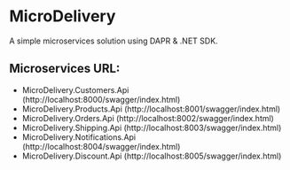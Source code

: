 # MicroDelivery
A simple microservices solution using DAPR & .NET SDK.

## Microservices URL:
- MicroDelivery.Customers.Api (http://localhost:8000/swagger/index.html)
- MicroDelivery.Products.Api (http://localhost:8001/swagger/index.html)
- MicroDelivery.Orders.Api (http://localhost:8002/swagger/index.html)
- MicroDelivery.Shipping.Api (http://localhost:8003/swagger/index.html)
- MicroDelivery.Notifications.Api (http://localhost:8004/swagger/index.html)
- MicroDelivery.Discount.Api (http://localhost:8005/swagger/index.html)